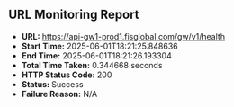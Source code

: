 ## URL Monitoring Report

- **URL:** https://api-gw1-prod1.fisglobal.com/gw/v1/health
- **Start Time:** 2025-06-01T18:21:25.848636
- **End Time:** 2025-06-01T18:21:26.193304
- **Total Time Taken:** 0.344668 seconds
- **HTTP Status Code:** 200
- **Status:** Success
- **Failure Reason:** N/A
